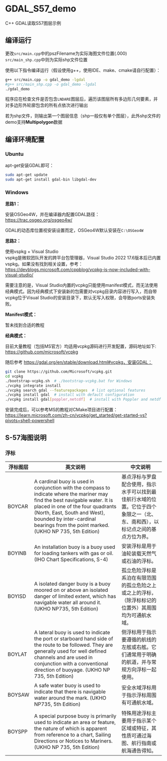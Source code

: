 # GDAL_S57_demo
C++ GDAL读取S57图层示例  

## 编译运行

更改`src/main.cpp`中的pszFilename为实际海图文件位置(.000)  
`src/main_shp.cpp`中则为实际shp文件位置  

使用以下指令编译运行（假设使用g++，使用IDE、make、cmake请自行配置）：  
```bash
g++ src/main.cpp -o gdal_demo -lgdal
#g++ src/main_shp.cpp -o gdal_demo -lgdal
./gdal_demo
```

程序应在检查文件是否包含`LNDARE`图层后，遍历该图层所有多边形几何要素，并对多边形外轮廓包含的所有点依次进行输出  

若为shp文件，则输出第一个图层信息（shp一般仅有单个图层），此外shp文件的demo支持**Multipolygon**数据  

## 编译环境配置

### Ubuntu

apt-get安装GDAL即可：  

```bash
sudo apt-get update
sudo apt-get install gdal-bin libgdal-dev
```

### Windows

**思路1：**  

安装OSGeo4W，并在编译器内配置GDAL路径：  
https://trac.osgeo.org/osgeo4w/  

GDAL的动态库位置视安装设置而定，OSGeo4W默认安装在`C:\OSGeo4W`  

**思路2：**  

使用vspkg + Visual Studio  
vspkg是微软团队开发的跨平台包管理器，Visual Studio 2022 17.6版本后已内置vspkg。如果没有找到相关设置，参考：  
https://devblogs.microsoft.com/cppblog/vcpkg-is-now-included-with-visual-studio/  

需要注意的是，Visual Studio内置的vcpkg只能使用manifest模式，而无法使用经典模式。因为经典模式下安装新的包需要对vcpkg目录内容进行写入，而自带vcpkg位于Visual Studio的安装目录下，默认无写入权限，会导致ports安装失败。  

**Manifest模式：**  

暂未找到合适的教程  

**经典模式：**  

目前大量教程（包括MS官方）均适用vcpkg源码进行开发配置，源码地址如下:  
https://github.com/microsoft/vcpkg  

随后参考 https://gdal.org/en/stable/download.html#vcpkg，安装GDAL：  
```bash
git clone https://github.com/Microsoft/vcpkg.git
cd vcpkg
./bootstrap-vcpkg.sh  # ./bootstrap-vcpkg.bat for Windows
./vcpkg integrate install
./vcpkg search gdal --featurepackages  # list optional features
./vcpkg install gdal  # install with default configuration
./vcpkg install gdal[poppler,netcdf]  # install with Poppler and netdf support
```

安装完成后，可以参考MS的教程对CMake项目进行配置：  
https://learn.microsoft.com/zh-cn/vcpkg/get_started/get-started-vs?pivots=shell-powershell  

## S-57海图说明

### 浮标

| 浮标图层 | 英文说明                                                     | 中文说明                                                     |
| -------- | ------------------------------------------------------------ | ------------------------------------------------------------ |
| BOYCAR   | A cardinal buoy is used in conjunction with the compass to indicate where the mariner may find the best navigable water. It is placed in one of the four quadrants (North, East, South and West), bounded by inter-cardinal bearings from the point marked. (UKHO NP 735, 5th Edition) | 基点浮标与罗盘配合使用，指示水手可以找到最佳航行水域的位置。它位于四个象限之一（北、东、南和西），以标记点之间的基点方位为界。 |
| BOYINB   | An installation buoy is a buoy used for loading tankers with gas or oil. (IHO Chart Specifications, S-4) | 安装浮标是用于油轮装载天然气或石油的浮标。                   |
| BOYISD   | A isolated danger buoy is a buoy moored on or above an isolated danger of limited extent, which has navigable water all around it. (UKHO NP735, 5th Edition) | 孤立危险浮标是系泊在有限范围的孤立危险之上或之上的浮标，（除浮标标记的位置外）其周围均为可通航水域。 |
| BOYLAT   | A lateral buoy is used to indicate the port or starboard hand side of the route to be followed. They are generally used for well defined channels and are used in conjunction with a conventional direction of buoyage. (UKHO NP 735, 5th Edition) | 侧浮标用于指示要遵循的航线的左舷或右舷。它们通常用于明确的航道，并与常规方向浮标一起使用。 |
| BOYSAW   | A safe water buoy is used to indicate that there is navigable water around the mark. (UKHO NP735, 5th Edition) | 安全水域浮标用于指示浮标周围有可通航水域。                   |
| BOYSPP   | A special purpose buoy is primarily used to indicate an area or feature, the nature of which is apparent from reference to a chart, Sailing Directions or Notices to Mariners. (UKHO NP 735, 5th Edition) | 特殊用途浮标主要用于指示某个区域或特征，其性质可通过海图、航行指南或航海通告得知。 |